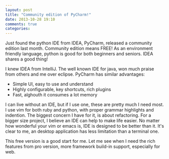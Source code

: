 ```yaml
---
layout: post
title: "Community edition of PyCharm!"
date: 2013-10-28 19:10
comments: true
categories: 
---
```


Just found the python IDE from IDEA, PyCharm, released a community edition last month. Community edition means FREE! As an environment friendly language, python is good for both beginners and seniors. IDEA shares a good thing!

I knew IDEA from IntelliJ. The well known IDE for java, won much praise from others and me over eclipse. PyCharm has similar advantages:

- Simple UI, easy to use and understand
- Highly configurable, key shortcuts, rich plugins
- Fast, alghouth it consumes a lot memory

I can live without an IDE, but if I use one, these are pretty much I need most. I use vim for both ruby and python, with proper grammar highlights and indention. The biggest concern I have for it, is about refactoring. For a bigger size project, I believe an IDE can help to make life easier. No matter how wonderful your vim or emacs is, IDE is designed to be better than it. It's clear to me, an desktop application has less limitation than a terminal one.

This free version is a good start for me. Let me see when I need the rich features from pro version, more framework build-in support, especially for web.
